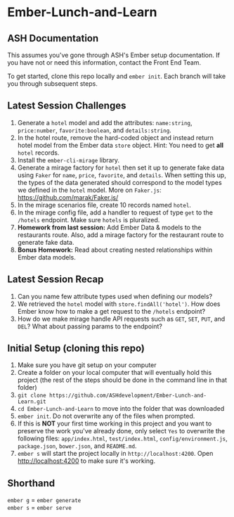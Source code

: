 # Ember-Lunch-and-Learn

## ASH Documentation
This assumes you've gone through ASH's Ember setup documentation. If you have not or need this information, contact the Front End Team.

To get started, clone this repo locally and `ember init`. Each branch will take you through subsequent steps.

## Latest Session Challenges
1. Generate a `hotel` model and add the attributes: `name:string`, `price:number`, `favorite:boolean`, and `details:string`.
1. In the hotel route, remove the hard-coded object and instead return hotel model from the Ember data `store` object. Hint: You need to get **all** `hotel` records.
1. Install the `ember-cli-mirage` library.
1. Generate a mirage factory for `hotel` then set it up to generate fake data using `Faker` for `name`, `price`, `favorite`, and `details`. When setting this up, the types of the data generated should correspond to the model types we defined in the `hotel` model. More on `Faker.js`: https://github.com/marak/Faker.js/
1. In the mirage scenarios file, create 10 records named `hotel`.
1. In the mirage config file, add a handler to request of type `get` to the `/hotels` endpoint. Make sure `hotels` is pluralized.
1. **Homework from last session:** Add Ember Data & models to the restaurants route. Also, add a mirage factory for the restaurant route to generate fake data.
1. **Bonus Homework:** Read about creating nested relationships within Ember data models.

## Latest Session Recap
1. Can you name few attribute types used when defining our models?
1. We retrieved the `hotel` model with `store.findAll('hotel')`. How does Ember know how to make a get request to the `/hotels` endpoint?
1. How do we make mirage handle API requests such as `GET`, `SET`, `PUT`, and `DEL`? What about passing params to the endpoint?


## Initial Setup (cloning this repo)
1. Make sure you have git setup on your computer
1. Create a folder on your local computer that will eventually hold this project (the rest of the steps should be done in the command line in that folder)
1. `git clone https://github.com/ASHdevelopment/Ember-Lunch-and-Learn.git`
1. `cd Ember-Lunch-and-Learn` to move into the folder that was downloaded
1. `ember init`. Do not overwrite any of the files when prompted.
1. If this is **NOT** your first time working in this project and you want to preserve the work you've already done, only select `Yes` to overwrite the following files: `app/index.html`, `test/index.html`, `config/environment.js`, `package.json`, `bower.json`, and `README.md`.
1. `ember s` will start the project locally in `http://localhost:4200`. Open [http://localhost:4200](http://localhost:4200) to make sure it's working. 

## Shorthand
`ember g` = `ember generate`  
`ember s` = `ember serve`
